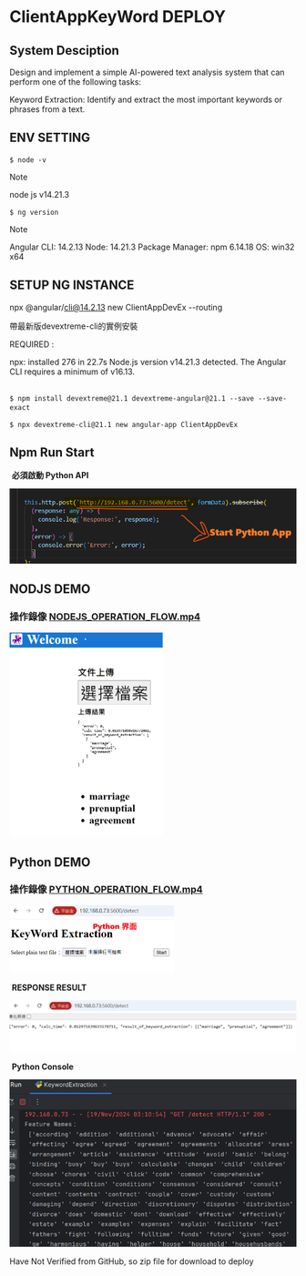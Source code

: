 # ClientAppKeyWord DEPLOY



## System Desciption

Design and implement a simple AI-powered text analysis system that can perform one of the following tasks:

Keyword Extraction: Identify and extract the most important keywords or phrases from a text.



## ENV SETTING

```
$ node -v    
```

> [!NOTE]
>
> node js v14.21.3

```
$ ng version
```

> [!NOTE]
>
> Angular CLI: 14.2.13
> Node: 14.21.3
> Package Manager: npm 6.14.18
> OS: win32 x64



## SETUP NG INSTANCE

npx @angular/cli@14.2.13 new ClientAppDevEx --routing

帶最新版devextreme-cli的實例安裝

REQUIRED : 

npx: installed 276 in 22.7s
Node.js version v14.21.3 detected.
The Angular CLI requires a minimum of v16.13.

```

$ npm install devextreme@21.1 devextreme-angular@21.1 --save --save-exact
```

```
$ npx devextreme-cli@21.1 new angular-app ClientAppDevEx
```

## Npm Run Start

​		    **必須啟動 Python API**

![image-20241118211903454](README_IMGs/README/image-20241118211903454.png)

 



## NODJS DEMO

### 操作錄像 **[NODEJS_OPERATION_FLOW.mp4](NODEJS_OPERATION_FLOW.mp4)**   

<img src="README_IMGs/README/image-20241119031005260.png" alt="image-20241119031005260" style="zoom:50%;" />

## Python DEMO

### 操作錄像 **[PYTHON_OPERATION_FLOW.mp4](PYTHON_OPERATION_FLOW.mp4)**

​			<img src="README_IMGs/README/image-20241119031202604.png" alt="image-20241119031202604" style="zoom:50%;" />

​			**RESPONSE RESULT**

​			<img src="README_IMGs/README/image-20241119031306367.png" alt="image-20241119031306367" style="zoom:50%;" />

​			**Python Console**

​			<img src="README_IMGs/README/image-20241119031418581.png" alt="image-20241119031418581" style="zoom: 67%;" />



Have Not Verified from GitHub, so zip file for download to deploy
